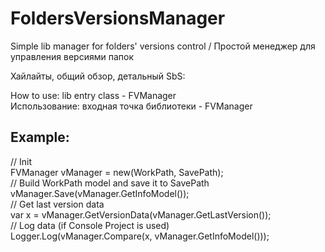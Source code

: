 # FoldersVersionsManager

Simple lib manager for folders' versions control / Простой менеджер для управления версиями папок

Хайлайты, общий обзор, детальный SbS:

How to use: lib entry class - FVManager   
Использование: входная точка библиотеки - FVManager

## Example:
// Init  
FVManager vManager = new(WorkPath, SavePath);  
// Build WorkPath model and save it to SavePath  
vManager.Save(vManager.GetInfoModel());  
// Get last version data   
var x = vManager.GetVersionData(vManager.GetLastVersion());   
// Log data (if Console Project is used)   
Logger.Log(vManager.Compare(x, vManager.GetInfoModel()));   
